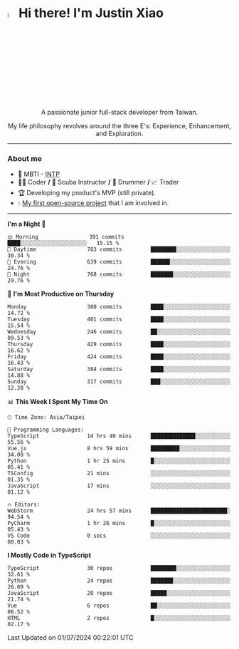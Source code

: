 # <img src="https://media.giphy.com/media/hvRJCLFzcasrR4ia7z/giphy.gif" width="5%">Hi there! I'm Justin Xiao
<p align="center">A passionate junior full-stack developer from Taiwan.  </p>
<p align="center">My life philosophy revolves around the three E's: Experience, Enhancement, and Exploration.</p>

---
### About me
- 👀 MBTI - [INTP](https://www.16personalities.com/intp-personality)
- 👨‍💻 Coder **/** 🤿 Scuba Instructor **/** 🥁 Drummer **/** 📈 Trader
- 🏆 Developing my product's MVP (still private).
- 💧 [My first open-source project](https://github.com/Game-as-a-Service/Game-Lobby-Web) that I am involved in.

---
<!--START_SECTION:waka-->
**I'm a Night 🦉** 

```text
🌞 Morning                391 commits         ████░░░░░░░░░░░░░░░░░░░░░   15.15 % 
🌆 Daytime                783 commits         ████████░░░░░░░░░░░░░░░░░   30.34 % 
🌃 Evening                639 commits         ██████░░░░░░░░░░░░░░░░░░░   24.76 % 
🌙 Night                  768 commits         ███████░░░░░░░░░░░░░░░░░░   29.76 % 
```
📅 **I'm Most Productive on Thursday** 

```text
Monday                   380 commits         ████░░░░░░░░░░░░░░░░░░░░░   14.72 % 
Tuesday                  401 commits         ████░░░░░░░░░░░░░░░░░░░░░   15.54 % 
Wednesday                246 commits         ██░░░░░░░░░░░░░░░░░░░░░░░   09.53 % 
Thursday                 429 commits         ████░░░░░░░░░░░░░░░░░░░░░   16.62 % 
Friday                   424 commits         ████░░░░░░░░░░░░░░░░░░░░░   16.43 % 
Saturday                 384 commits         ████░░░░░░░░░░░░░░░░░░░░░   14.88 % 
Sunday                   317 commits         ███░░░░░░░░░░░░░░░░░░░░░░   12.28 % 
```


📊 **This Week I Spent My Time On** 

```text
🕑︎ Time Zone: Asia/Taipei

💬 Programming Languages: 
TypeScript               14 hrs 40 mins      ██████████████░░░░░░░░░░░   55.56 % 
Vue.js                   8 hrs 59 mins       █████████░░░░░░░░░░░░░░░░   34.08 % 
Python                   1 hr 25 mins        █░░░░░░░░░░░░░░░░░░░░░░░░   05.41 % 
TSConfig                 21 mins             ░░░░░░░░░░░░░░░░░░░░░░░░░   01.35 % 
JavaScript               17 mins             ░░░░░░░░░░░░░░░░░░░░░░░░░   01.12 % 

🔥 Editors: 
WebStorm                 24 hrs 57 mins      ████████████████████████░   94.54 % 
PyCharm                  1 hr 26 mins        █░░░░░░░░░░░░░░░░░░░░░░░░   05.43 % 
VS Code                  0 secs              ░░░░░░░░░░░░░░░░░░░░░░░░░   00.03 % 
```

**I Mostly Code in TypeScript** 

```text
TypeScript               30 repos            ████████░░░░░░░░░░░░░░░░░   32.61 % 
Python                   24 repos            ███████░░░░░░░░░░░░░░░░░░   26.09 % 
JavaScript               20 repos            █████░░░░░░░░░░░░░░░░░░░░   21.74 % 
Vue                      6 repos             ██░░░░░░░░░░░░░░░░░░░░░░░   06.52 % 
HTML                     2 repos             █░░░░░░░░░░░░░░░░░░░░░░░░   02.17 % 
```




 Last Updated on 01/07/2024 00:22:01 UTC
<!--END_SECTION:waka-->
